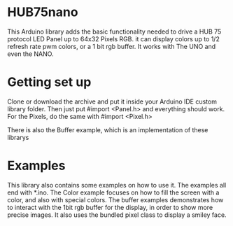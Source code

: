 # HUB75nano
This Arduino library adds the basic functionality needed to drive a HUB 75 protocol LED Panel up to 64x32 Pixels RGB.
it can display colors up to 1/2 refresh rate pwm colors, or a 1 bit rgb buffer. It works with The UNO and even the NANO.

# Getting set up
Clone or download the archive and put it inside your Arduino IDE custom library folder. 
Then just put 
	#import <Panel.h>
and everything should work.
For the Pixels, do the same with
	#import <Pixel.h>


There is also the Buffer example, which is an implementation of these librarys

# Examples
This library also contains some examples on how to use it. The examples all end with *.ino. The Color example focuses on how to fill the screen with a color, and also with special colors. 
The buffer examples demonstrates how to interact with the 1bit rgb buffer for the display, in order to show more precise images. It also uses the bundled pixel class to display a smiley face.
